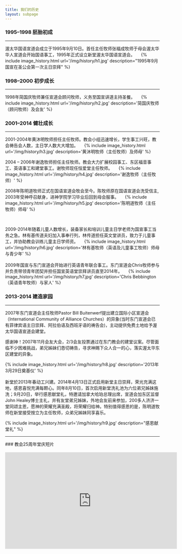 ```yaml
---
title: 我们的历史
layout: subpage
---
```


### 1995–1998 胚胎初成 
<hr>
渥太华国语宣道会成立于1995年9月10日。首任主任牧师张福成牧师于母会渥太华华人宣道会开始国语事工，1995年正式设立新堂渥太华国语宣道会。
&nbsp;
&nbsp;
{% include image_history.html url='/img/history/h1.jpg' description="1995年9月国宣在圣公会第一次主日崇拜" %}


### 1998–2000 初步成长 
<hr>
1998年简国庆牧师兼任宣道会顾问牧师，义务至国宣讲道主持圣餐。 
&nbsp;
&nbsp;
{% include image_history.html url='/img/history/h2.jpg' description='简国庆牧师（顾问牧师）及会友' %}

### 2001–2014 健壮成长 
<hr>
2001-2004年黄沐明牧师担任主任牧师。教会小组迅速增长，学生事工兴旺，教会祷告会人数，主日学人数大大增加。
&nbsp;
&nbsp;
{% include image_history.html url='/img/history/h3.jpg' description='黄沐明牧师（主任牧师）及师母' %}
&nbsp;
&nbsp;

2004 – 2006年谢逸牧师担任主任牧师。教会大力扩展校园事工、东区福音事工、英语事工和建堂事工。谢牧师现任恒爱堂主任牧师。
&nbsp;
&nbsp;
{% include image_history.html url='/img/history/h4.jpg' description='谢逸牧师（主任牧师）' %}
&nbsp;
&nbsp;

2008年陈明道牧师正式在国语宣道会牧会至今。陈牧师原在国语宣道会洗受信主, 2003年受神呼召献身，进神学院学习毕业后回到母会服事。
&nbsp;
&nbsp;
{% include image_history.html url='/img/history/h5.jpg' description='陈明道牧师（主任牧师）师母' %}

&nbsp;
&nbsp;

2009-2014年随着儿童人数增长，装备家长和培训儿童主日学老师为国宣事工当务之急。林有基传道夫妇加入事奉行列，林传道担任英文堂讲员，致力于儿童事工，并协助教会训练儿童主日学师资。
&nbsp;
&nbsp;
{% include image_history.html url='/img/history/h6.jpg' description='林有基牧师（英语及儿童事工牧师）师母与青少年' %}
&nbsp;
&nbsp;
<br>
<br>
2009年国宣与东门宣道会开始进行英语青年联合事工。东门宣道会Chris牧师参与并负责带领青年团契并担任国宣英语堂崇拜讲员直至2014年。
&nbsp;
&nbsp;
{% include image_history.html url='/img/history/h7.jpg' description='Chris Bebbington（英语青年牧师）与家人' %}
&nbsp;
&nbsp;

### 2013-2014 建造家园
<hr>
2007年东门宣道会主任牧师Pastor Bill Buitenwerf提出建立国际小区宣道会（International Community of Alliance Churches）的异象(当时东门宣道会已有菲律宾语主日崇拜、阿拉伯语及西班牙语的祷告会)，主动提供免费土地给予渥太华国语宣道会建堂。

感谢神！2007年11月会友大会，2/3会友投票通过在东门教会的建堂议案。尽管面临不少困难挑战，弟兄姊妹们恳切祷告，寻求神赐下众人合一的心，落实渥太华东区建堂的异象。


{% include image_history.html url='/img/history/h8.jpg' description='2013年3月29日奠基仪' %}
&nbsp;
&nbsp;
<br>
<br>
新堂於2013年春动工兴建。2014年4月13日正式启用新堂主日崇拜，荣光充满这地，感恩喜悦充满每颗心。同年8月10日，首次启用新堂洗礼池为六位弟兄姊妹施洗；9月20日，举行感恩献堂礼，特邀请加拿大哈珀总理出席，宣道会加东区监督John Healey博士主礼，并有友堂弟兄姊妹，外地会友前来参加，200多人济济一堂同颂主恩，愿神的荣耀充满圣殿，将荣耀归给神。特别值得感恩的是，陈明道牧师在新堂接受按立为主任牧师，众弟兄姊妹同享喜乐。


{% include image_history.html url='/img/history/h9.jpg' description="感恩献堂礼" %}

<hr class="light">
### 教会25周年堂庆短片
<br>
<br>
<iframe width="560" height="315" src="https://www.youtube.com/embed/3nQDhXuQkPk" frameborder="0" allow="accelerometer; autoplay; clipboard-write; encrypted-media; gyroscope; picture-in-picture"></iframe>





